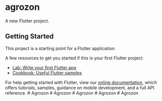# agrozon

A new Flutter project.

## Getting Started

This project is a starting point for a Flutter application.

A few resources to get you started if this is your first Flutter project:

- [Lab: Write your first Flutter app](https://flutter.dev/docs/get-started/codelab)
- [Cookbook: Useful Flutter samples](https://flutter.dev/docs/cookbook)

For help getting started with Flutter, view our
[online documentation](https://flutter.dev/docs), which offers tutorials,
samples, guidance on mobile development, and a full API reference.
#   A g r o z o n  
 #   A g r o z o n  
 #   A g r o z o n  
 #   A g r o z o n  
 #   A g r o z o n  
 